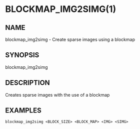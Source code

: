 # BLOCKMAP\_IMG2SIMG(1)

## NAME
blockmap\_img2simg - Create sparse images using a blockmap

## SYNOPSIS
blockmap\_img2simg

## DESCRIPTION
Creates sparse images with the use of a blockmap

## EXAMPLES
`blockmap_img2simg <BLOCK_SIZE> <BLOCK_MAP> <IMG> <SIMG>`
